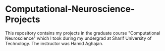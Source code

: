 # Computational-Neuroscience-Projects
This repository contains my projects in the graduate course "Computational Neuroscience" which I took during my undergrad at Sharif University of Technology. The instructor was Hamid Aghajan.
